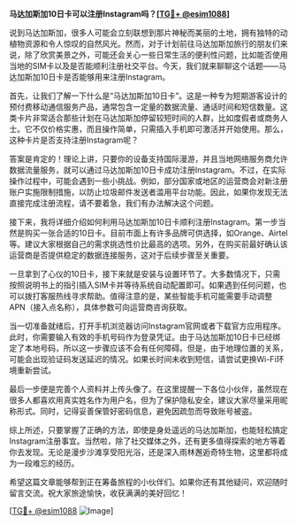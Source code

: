 **马达加斯加10日卡可以注册Instagram吗？[[TG💪+ @esim1088](https://t.me/s/esim1088)]**

说到马达加斯加，很多人可能会立刻联想到那片神秘而美丽的土地，拥有独特的动植物资源和令人惊叹的自然风光。然而，对于计划前往马达加斯加旅行的朋友们来说，除了欣赏美景之外，可能还会关心一些日常生活的便利性问题，比如能否使用当地的SIM卡以及是否能顺利注册社交平台。今天，我们就来聊聊这个话题——马达加斯加10日卡是否能够用来注册Instagram。

首先，让我们了解一下什么是“马达加斯加10日卡”。这是一种专为短期游客设计的预付费移动通信服务产品，通常包含一定量的数据流量、通话时间和短信数量。这类卡片非常适合那些计划在马达加斯加停留较短时间的人群，比如度假者或商务人士。它不仅价格实惠，而且操作简单，只需插入手机即可激活并开始使用。那么，这种卡片是否支持注册Instagram呢？

答案是肯定的！理论上讲，只要你的设备支持国际漫游，并且当地网络服务商允许数据流量服务，就可以通过马达加斯加10日卡成功注册Instagram。不过，在实际操作过程中，可能会遇到一些小挑战。例如，部分国家或地区的运营商会对新注册账户实施限制措施，以防止垃圾邮件发送者滥用平台功能。因此，如果你发现无法直接完成注册流程，请不要着急，我们有办法解决这个问题。

接下来，我将详细介绍如何利用马达加斯加10日卡顺利注册Instagram。第一步当然是购买一张合适的10日卡。目前市面上有许多品牌可供选择，如Orange、Airtel等。建议大家根据自己的需求挑选性价比最高的选项。另外，在购买前最好确认该运营商是否提供稳定的数据连接服务，这对于后续步骤至关重要。

一旦拿到了心仪的10日卡，接下来就是安装与设置环节了。大多数情况下，只需按照说明书上的指引插入SIM卡并等待系统自动配置即可。如果遇到任何问题，也可以拨打客服热线寻求帮助。值得注意的是，某些智能手机可能需要手动调整APN（接入点名称），具体参数可向运营商咨询获取。

当一切准备就绪后，打开手机浏览器访问Instagram官网或者下载官方应用程序。此时，你需要输入有效的手机号码作为登录凭证。由于马达加斯加10日卡已经绑定了本地号码，所以这一步骤应该不会有任何障碍。但是，由于地理位置的关系，可能会出现验证码发送延迟的情况。如果长时间未收到短信，请尝试更换Wi-Fi环境重新尝试。

最后一步便是完善个人资料并上传头像了。在这里提醒一下各位小伙伴，虽然现在很多人都喜欢用真实姓名作为用户名，但为了保护隐私安全，建议大家尽量采用昵称形式。同时，记得妥善保管好密码信息，避免因疏忽而导致账号被盗。

综上所述，只要掌握了正确的方法，即使是身处遥远的马达加斯加，也能轻松搞定Instagram注册事宜。当然啦，除了社交媒体之外，还有更多值得探索的地方等着你去发现。无论是漫步沙滩享受阳光浴，还是深入雨林邂逅奇特生物，这里都将成为一段难忘的经历。

希望这篇文章能够帮到正在筹备旅程的小伙伴们。如果你还有其他疑问，欢迎随时留言交流。祝大家旅途愉快，收获满满的美好回忆！

[[TG💪+ @esim1088](https://t.me/s/esim1088) ![Image](https://i.postimg.cc/4NQfJmqS/Snipaste-2025-05-13-00-14-12.png)]